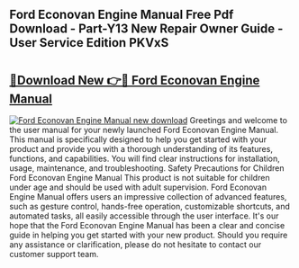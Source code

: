 ## Ford Econovan Engine Manual Free Pdf Download - Part-Y13 New Repair Owner Guide - User Service Edition PKVxS

# <h2><a href="http://bc76209.oget.top/?id=Ford+Econovan+Engine+Manual">🔗Download New 👉🔴 Ford Econovan Engine Manual</a></h2>

[![Ford Econovan Engine Manual new download](https://i.imgur.com/5g1atiW.png)](http://bc76209.oget.top/?id=Ford+Econovan+Engine+Manual)
Greetings and welcome to the user manual for your newly launched Ford Econovan Engine Manual. This manual is specifically designed to help you get started with your product and provide you with a thorough understanding of its features, functions, and capabilities. You will find clear instructions for installation, usage, maintenance, and troubleshooting. Safety Precautions for Children Ford Econovan Engine Manual This product is not suitable for children under age and should be used with adult supervision. Ford Econovan Engine Manual offers users an impressive collection of advanced features, such as gesture control, hands-free operation, customizable shortcuts, and automated tasks, all easily accessible through the user interface. It's our hope that the Ford Econovan Engine Manual has been a clear and concise guide in helping you get started with your new product. Should you require any assistance or clarification, please do not hesitate to contact our customer support team.
